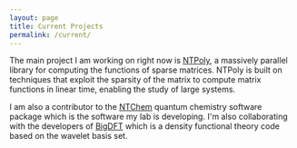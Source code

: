 ```yaml
---
layout: page
title: Current Projects
permalink: /current/
---
```


The main project I am working on right now is [NTPoly](https://github.com/william-dawson/NTPoly), a massively parallel
library for computing the functions of sparse matrices. NTPoly is built on
techniques that exploit the sparsity of the matrix to compute matrix
functions in linear time, enabling the study of large systems.

I am also a contributor to the [NTChem](http://labs.aics.riken.jp/nakajimat_top/EHome.html) quantum chemistry software package which is the software my lab is developing. I'm also
collaborating with the developers of [BigDFT](http://bigdft.org/Wiki/index.php?title=BigDFT_website) which is
a density functional theory code based on the wavelet basis set.

